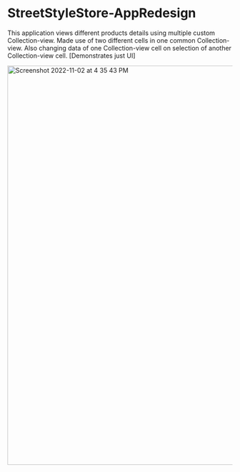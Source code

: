 # StreetStyleStore-AppRedesign
This application views different products details using multiple custom Collection-view. Made use of two different cells in one common Collection-view. Also changing data of one Collection-view cell on selection of another Collection-view cell. [Demonstrates just UI]

<img width="896" alt="Screenshot 2022-11-02 at 4 35 43 PM" src="https://user-images.githubusercontent.com/84672744/206379151-479b9897-d092-4fde-b48c-a66afe0e2d66.png">
